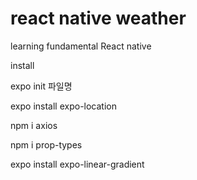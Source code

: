 # react native weather

learning fundamental React native

install

expo init 파일명

expo install expo-location

npm i axios

npm i prop-types

expo install expo-linear-gradient
